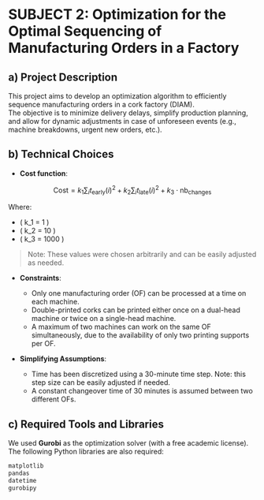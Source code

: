 # SUBJECT 2: Optimization for the Optimal Sequencing of Manufacturing Orders in a Factory

## a) Project Description

This project aims to develop an optimization algorithm to efficiently sequence manufacturing orders in a cork factory (DIAM).  
The objective is to minimize delivery delays, simplify production planning, and allow for dynamic adjustments in case of unforeseen events (e.g., machine breakdowns, urgent new orders, etc.).

## b) Technical Choices

- **Cost function**:

$$
  \text{Cost} = k_1 \sum_i t_{\text{early}}(i)^2 + k_2 \sum_i t_{\text{late}}(i)^2 + k_3 \cdot \text{nb}_{\text{changes}}
  $$

  Where:

  - \( k_1 = 1 \)
  - \( k_2 = 10 \)
  - \( k_3 = 1000 \)

  > Note: These values were chosen arbitrarily and can be easily adjusted as needed.
- **Constraints**:
  - Only one manufacturing order (OF) can be processed at a time on each machine.
  - Double-printed corks can be printed either once on a dual-head machine or twice on a single-head machine.
  - A maximum of two machines can work on the same OF simultaneously, due to the availability of only two printing supports per OF.

- **Simplifying Assumptions**:
  - Time has been discretized using a 30-minute time step. Note: this step size can be easily adjusted if needed.
  - A constant changeover time of 30 minutes is assumed between two different OFs.

## c) Required Tools and Libraries

We used **Gurobi** as the optimization solver (with a free academic license).  
The following Python libraries are also required:

```bash
matplotlib
pandas
datetime
gurobipy


